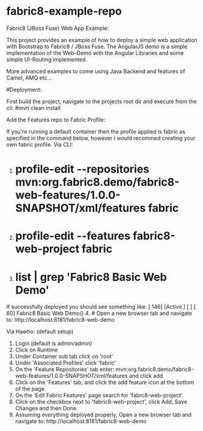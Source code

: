 fabric8-example-repo
====================

Fabric8 (JBoss Fuse) Web App Example:

This project provides an example of how to deploy a simple web application with Bootstrap to Fabric8 / JBoss Fuse. 
The AngularJS demo is a simple implementation of the Web-Demo with the Angular Libraries and some simple UI-Routing implemented. 

More advanced examples to come using Java Backend and features of Camel, AMQ etc...   

#Deployment: 

First build the project, navigate to the projects root dir and execute from the cli: #mvn clean install

Add the Features repo to Fabric Profile:

If you're running a default container then the profile applied is fabric as specified in the command below, however I would recommed creating your own fabric profile. 
Via CLI:

1. # profile-edit --repositories mvn:org.fabric8.demo/fabric8-web-features/1.0.0-SNAPSHOT/xml/features fabric
2. # profile-edit --features fabric8-web-project fabric 
3. # list | grep 'Fabric8 Basic Web Demo'  
If successfully deployed you should see something like: [ 146] [Active     ] [            ] [   60] Fabric8 Basic Web Demo()
4. # Open a new browser tab and navigate to: http://localhost:8181/fabric8-web-demo

Via Hawtio: (default setup)

1. Login (default is admin/admin)
2. Click on Runtime
3. Under Container sub tab click on 'root'
4. Under 'Associated Profiles' click 'fabric'
5. On the 'Feature Repositories' tab enter: mvn:org.fabric8.demo/fabric8-web-features/1.0.0-SNAPSHOT/xml/features and click add
6. Click on the 'Features' tab, and click the add feature icon at the bottom of the page
7. On the 'Edit Fabric Features' page search for 'fabrc8-web-project'
8. Click on the checkbox next to 'fabric8-web-project', click Add, Save Changes and then Done. 
9. Assuming everything deployed properly, Open a new browser tab and navigate to: http://localhost:8181/fabric8-web-demo
